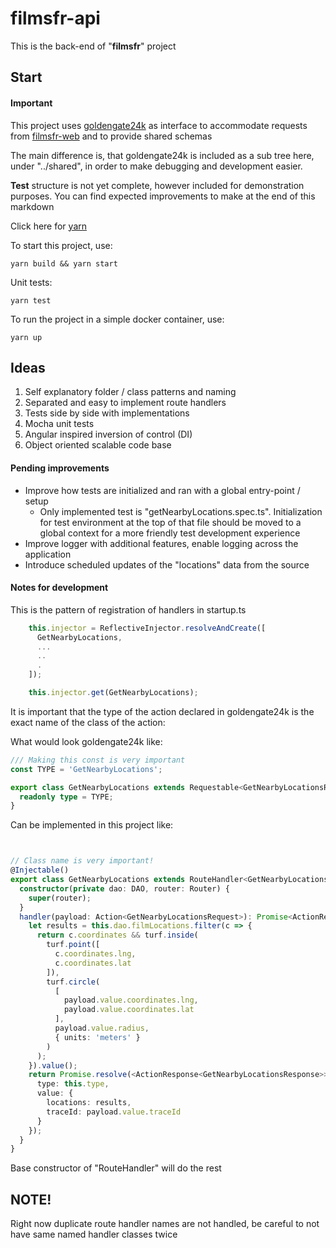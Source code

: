 # filmsfr-api

This is the back-end of "**filmsfr**" project

## Start

#### Important
  This project uses [goldengate24k](https://github.com/patchedsox/goldengate24k) as interface to accommodate requests from [filmsfr-web](https://github.com/patchedsox/filmsfr-web) and to provide shared schemas

  The main difference is, that goldengate24k is included as a sub tree here, under "../shared", in order to make debugging and development easier.

  **Test** structure is not yet complete, however included for demonstration purposes. You can find expected improvements to make at the end of this markdown

Click here for [yarn](https://yarnpkg.com/en/docs/install) 

To start this project, use:
```
yarn build && yarn start
```

Unit tests:
```
yarn test
```

To run the project in a simple docker container, use:
```
yarn up
```


## Ideas

1. Self explanatory folder / class patterns and naming
2. Separated and easy to implement route handlers
3. Tests side by side with implementations
4. Mocha unit tests
5. Angular inspired inversion of control (DI)
6. Object oriented scalable code base

#### Pending improvements

- Improve how tests are initialized and ran with a global entry-point / setup
  - Only implemented test is "getNearbyLocations.spec.ts". Initialization for test environment at the top of that file should be moved to a global context for a more friendly test development experience
- Improve logger with additional features, enable logging across the application
- Introduce scheduled updates of the "locations" data from the source

#### Notes for development

This is the pattern of registration of handlers in startup.ts

``` typescript
    this.injector = ReflectiveInjector.resolveAndCreate([
      GetNearbyLocations,
      ...
      ..
      .
    ]);

    this.injector.get(GetNearbyLocations);
```

It is important that the type of the action declared in goldengate24k is the exact name of the class of the action:

What would look goldengate24k like:

``` typescript
/// Making this const is very important
const TYPE = 'GetNearbyLocations';

export class GetNearbyLocations extends Requestable<GetNearbyLocationsRequest, GetNearbyLocationsResponse> {
  readonly type = TYPE;
}
```

Can be implemented in this project like: 

``` typescript


// Class name is very important!
@Injectable()
export class GetNearbyLocations extends RouteHandler<GetNearbyLocationsRequest, GetNearbyLocationsResponse> {
  constructor(private dao: DAO, router: Router) {
    super(router);
  }
  handler(payload: Action<GetNearbyLocationsRequest>): Promise<ActionResponse<GetNearbyLocationsResponse>> {
    let results = this.dao.filmLocations.filter(c => {
      return c.coordinates && turf.inside(
        turf.point([
          c.coordinates.lng,
          c.coordinates.lat
        ]),
        turf.circle(
          [
            payload.value.coordinates.lng,
            payload.value.coordinates.lat
          ],
          payload.value.radius,
          { units: 'meters' }
        )
      );
    }).value();
    return Promise.resolve(<ActionResponse<GetNearbyLocationsResponse>>{
      type: this.type,
      value: {
        locations: results,
        traceId: payload.value.traceId
      }
    });
  }
}
```

Base constructor of "RouteHandler" will do the rest

## NOTE!
Right now duplicate route handler names are not handled, be careful to not have same named handler classes twice